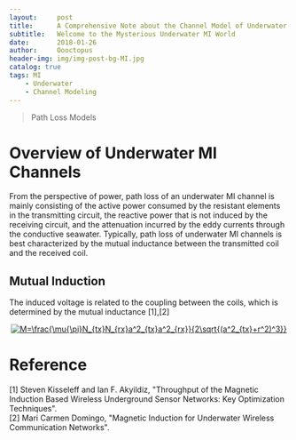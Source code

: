 ```yaml
---
layout:     post
title:      A Comprehensive Note about the Channel Model of Underwater Magnetic Induction Communications
subtitle:   Welcome to the Mysterious Underwater MI World
date:       2018-01-26
author:     Oooctopus
header-img: img/img-post-bg-MI.jpg
catalog: true
tags: MI
    - Underwater
    - Channel Modeling
---
```


> Path Loss Models


# Overview of Underwater MI Channels
From the perspective of power, path loss of an underwater MI channel is mainly consisting of the active power consumed by the resistant elements in the transmitting circuit, the reactive power that is not induced by the receiving circuit, and the attenuation incurred by the eddy currents through the conductive seawater. Typically, path loss of underwater MI channels is best characterized by the mutual inductance between the transmitted coil and the received coil. 

## Mutual Induction
The induced voltage is related to the coupling between the coils, which is determined by the mutual inductance [1],[2]    
<center>
<a href="http://www.codecogs.com/eqnedit.php?latex=M=\frac{\mu{\pi}N_{tx}N_{rx}a^2_{tx}a^2_{rx}}{2\sqrt{(a^2_{tx}&plus;r^2)^3}}" target="_blank"><img src="http://latex.codecogs.com/gif.latex?M=\frac{\mu{\pi}N_{tx}N_{rx}a^2_{tx}a^2_{rx}}{2\sqrt{(a^2_{tx}&plus;r^2)^3}}" title="M=\frac{\mu{\pi}N_{tx}N_{rx}a^2_{tx}a^2_{rx}}{2\sqrt{(a^2_{tx}+r^2)^3}}" /></a> 
</center>

# Reference
[1] Steven Kisseleff and Ian F. Akyildiz, "Throughput of the Magnetic Induction Based Wireless Underground Sensor Networks: Key Optimization Techniques".   
[2] Mari Carmen Domingo, "Magnetic Induction for Underwater Wireless Communication Networks".